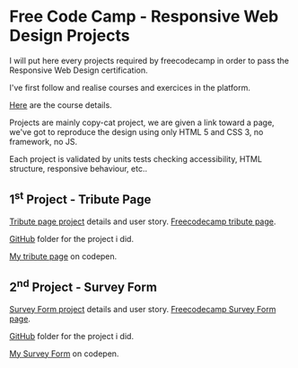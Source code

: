 # Free Code Camp - Responsive Web Design Projects

I will put here every projects required by freecodecamp in order to pass the Responsive Web Design certification.

I've first follow and realise courses and exercices in the platform.

[Here](https://www.freecodecamp.org/learn/responsive-web-design) are the course details.

Projects are mainly copy-cat project, we are given a link toward a page, we've got to reproduce the design using only HTML 5 and CSS 3, no framework, no JS. 

Each project is validated by units tests checking accessibility, HTML structure, responsive behaviour, etc..

## 1<sup>st</sup> Project - Tribute Page

[Tribute page project](https://www.freecodecamp.org/learn/responsive-web-design/responsive-web-design-projects/build-a-tribute-page) details and user story.
[Freecodecamp tribute page](https://codepen.io/freeCodeCamp/full/zNqgVx).

[GitHub](tribute-page-fcc) folder for the project i did.

[My tribute page](https://codepen.io/Thoth80/pen/OJxEgyj) on codepen.

## 2<sup>nd</sup> Project - Survey Form

[Survey Form project](https://www.freecodecamp.org/learn/responsive-web-design/responsive-web-design-projects/build-a-survey-form) details and user story.
[Freecodecamp Survey Form page](https://codepen.io/freeCodeCamp/full/VPaoNP).

[GitHub](survey-form) folder for the project i did.

[My Survey Form](https://codepen.io/Thoth80/pen/jOGKoVy) on codepen.